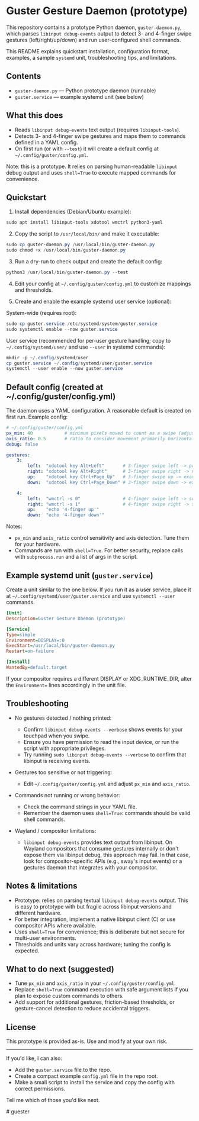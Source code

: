 # Guster Gesture Daemon (prototype)

This repository contains a prototype Python daemon, `guster-daemon.py`, which parses `libinput debug-events` output to detect 3- and 4-finger swipe gestures (left/right/up/down) and run user-configured shell commands.

This README explains quickstart installation, configuration format, examples, a sample `systemd` unit, troubleshooting tips, and limitations.

## Contents

- `guster-daemon.py` — Python prototype daemon (runnable)
- `guster.service` — example systemd unit (see below)

## What this does

- Reads `libinput debug-events` text output (requires `libinput-tools`).
- Detects 3- and 4-finger swipe gestures and maps them to commands defined in a YAML config.
- On first run (or with `--test`) it will create a default config at `~/.config/guster/config.yml`.

Note: this is a prototype. It relies on parsing human-readable `libinput` debug output and uses `shell=True` to execute mapped commands for convenience.

## Quickstart

1. Install dependencies (Debian/Ubuntu example):

```powershell
sudo apt install libinput-tools xdotool wmctrl python3-yaml
```

2. Copy the script to `/usr/local/bin/` and make it executable:

```powershell
sudo cp guster-daemon.py /usr/local/bin/guster-daemon.py
sudo chmod +x /usr/local/bin/guster-daemon.py
```

3. Run a dry-run to check output and create the default config:

```powershell
python3 /usr/local/bin/guster-daemon.py --test
```

4. Edit your config at `~/.config/guster/config.yml` to customize mappings and thresholds.

5. Create and enable the example systemd user service (optional):

System-wide (requires root):

```powershell
sudo cp guster.service /etc/systemd/system/guster.service
sudo systemctl enable --now guster.service
```

User service (recommended for per-user gesture handling; copy to `~/.config/systemd/user/` and use `--user` in systemd commands):

```powershell
mkdir -p ~/.config/systemd/user
cp guster.service ~/.config/systemd/user/guster.service
systemctl --user enable --now guster.service
```

## Default config (created at ~/.config/guster/config.yml)

The daemon uses a YAML configuration. A reasonable default is created on first run. Example config:

```yaml
# ~/.config/guster/config.yml
px_min: 40            # minimum pixels moved to count as a swipe (adjust to taste)
axis_ratio: 0.5       # ratio to consider movement primarily horizontal vs vertical
debug: false

gestures:
	3:
		left:  "xdotool key Alt+Left"       # 3-finger swipe left -> previous tab
		right: "xdotool key Alt+Right"      # 3-finger swipe right -> next tab
		up:    "xdotool key Ctrl+Page_Up"   # 3-finger swipe up -> example
		down:  "xdotool key Ctrl+Page_Down" # 3-finger swipe down -> example

	4:
		left:  "wmctrl -s 0"                # 4-finger swipe left -> switch to workspace 0
		right: "wmctrl -s 1"                # 4-finger swipe right -> switch to workspace 1
		up:    "echo '4-finger up'"
		down:  "echo '4-finger down'"
```

Notes:
- `px_min` and `axis_ratio` control sensitivity and axis detection. Tune them for your hardware.
- Commands are run with `shell=True`. For better security, replace calls with `subprocess.run` and a list of args in the script.

## Example systemd unit (`guster.service`)

Create a unit similar to the one below. If you run it as a user service, place it at `~/.config/systemd/user/guster.service` and use `systemctl --user` commands.

```ini
[Unit]
Description=Guster Gesture Daemon (prototype)

[Service]
Type=simple
Environment=DISPLAY=:0
ExecStart=/usr/local/bin/guster-daemon.py
Restart=on-failure

[Install]
WantedBy=default.target
```

If your compositor requires a different DISPLAY or XDG_RUNTIME_DIR, alter the `Environment=` lines accordingly in the unit file.

## Troubleshooting

- No gestures detected / nothing printed:
	- Confirm `libinput debug-events --verbose` shows events for your touchpad when you swipe.
	- Ensure you have permission to read the input device, or run the script with appropriate privileges.
	- Try running `sudo libinput debug-events --verbose` to confirm that libinput is receiving events.

- Gestures too sensitive or not triggering:
	- Edit `~/.config/guster/config.yml` and adjust `px_min` and `axis_ratio`.

- Commands not running or wrong behavior:
	- Check the command strings in your YAML file.
	- Remember the daemon uses `shell=True`: commands should be valid shell commands.

- Wayland / compositor limitations:
	- `libinput debug-events` provides text output from libinput. On Wayland compositors that consume gestures internally or don't expose them via libinput debug, this approach may fail. In that case, look for compositor-specific APIs (e.g., sway's input events) or a gestures daemon that integrates with your compositor.

## Notes & limitations

- Prototype: relies on parsing textual `libinput debug-events` output. This is easy to prototype with but fragile across libinput versions and different hardware.
- For better integration, implement a native libinput client (C) or use compositor APIs where available.
- Uses `shell=True` for convenience; this is deliberate but not secure for multi-user environments.
- Thresholds and units vary across hardware; tuning the config is expected.

## What to do next (suggested)

- Tune `px_min` and `axis_ratio` in your `~/.config/guster/config.yml`.
- Replace `shell=True` command execution with safe argument lists if you plan to expose custom commands to others.
- Add support for additional gestures, friction-based thresholds, or gesture-cancel detection to reduce accidental triggers.

## License

This prototype is provided as-is. Use and modify at your own risk.

---

If you'd like, I can also:

- Add the `guster.service` file to the repo.
- Create a compact example `config.yml` file in the repo root.
- Make a small script to install the service and copy the config with correct permissions.

Tell me which of those you'd like next.

#   g u e s t e r  
 